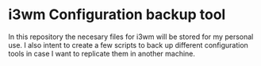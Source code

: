 # i3wm Configuration backup tool

In this repository the necesary files for i3wm will be stored for my personal use. I also intent to create a few scripts to back up different configuration tools in case I want to replicate them in another machine.

